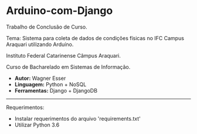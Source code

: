 # Arduino-com-Django

Trabalho de Conclusão de Curso.

Tema: Sistema para coleta de dados de condições físicas no IFC Campus Araquari utilizando Arduíno.

Instituto Federal Catarinense Câmpus Araquari.

Curso de Bacharelado em Sistemas de Informação.

* **Autor:** Wagner Esser
* **Linguagem:** Python + NoSQL
* **Ferramentas:** Django + DjangoDB

---

Requerimentos:
- Instalar requerimentos do arquivo 'requirements.txt'
- Utilizar Python 3.6
